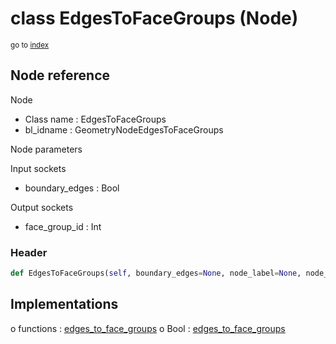 # class EdgesToFaceGroups (Node)

<sub>go to [index](/docs/index.md)</sub>

## Node reference

Node
 - Class name : EdgesToFaceGroups
 - bl_idname : GeometryNodeEdgesToFaceGroups

Node parameters

Input sockets
 - boundary_edges : Bool

Output sockets
 - face_group_id : Int

### Header

``` python
def EdgesToFaceGroups(self, boundary_edges=None, node_label=None, node_color=None):
```

## Implementations

o functions : [edges_to_face_groups](/docs/GeoNodes_classes/GLOBAL.md#edges_to_face_groups)
o Bool : [edges_to_face_groups](/docs/GeoNodes_classes/Bool.md#edges_to_face_groups)


